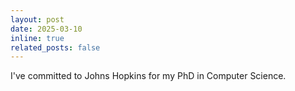 ```yaml
---
layout: post
date: 2025-03-10
inline: true
related_posts: false
---
```


I've committed to Johns Hopkins for my PhD in Computer Science.